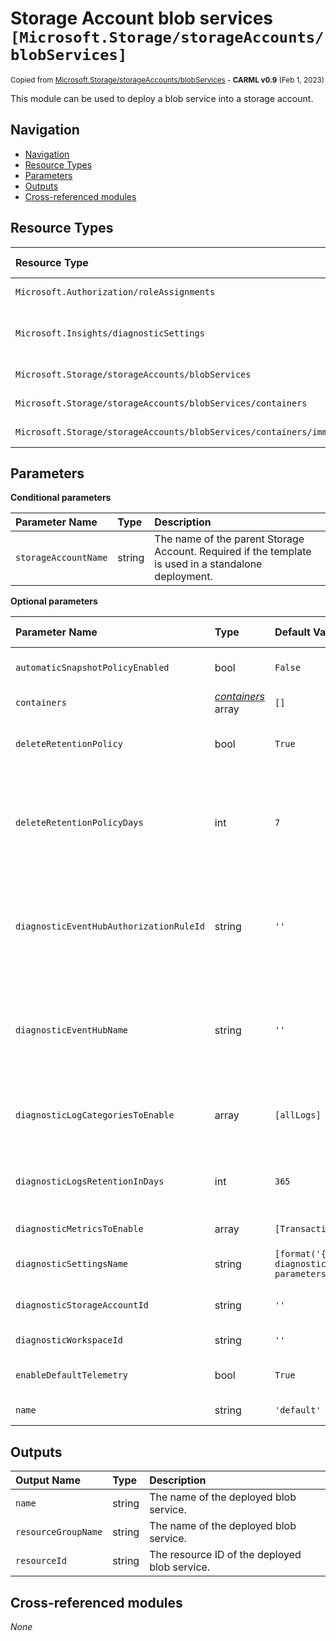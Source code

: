 # Storage Account blob services `[Microsoft.Storage/storageAccounts/blobServices]`

<sup>Copied from [Microsoft.Storage/storageAccounts/blobServices](https://github.com/Azure/ResourceModules/tree/main/modules/Microsoft.Storage/storageAccounts/blobServices) - **CARML v0.9** (Feb 1, 2023)</sup>

<!-- markdownlint-disable -->
<!-- spell-checker:disable -->

This module can be used to deploy a blob service into a storage account.

## Navigation

- [Navigation](#navigation)
- [Resource Types](#resource-types)
- [Parameters](#parameters)
- [Outputs](#outputs)
- [Cross-referenced modules](#cross-referenced-modules)

## Resource Types

| Resource Type                                                                    | API Version                                                                                                                                              |
| :------------------------------------------------------------------------------- | :------------------------------------------------------------------------------------------------------------------------------------------------------- |
| `Microsoft.Authorization/roleAssignments`                                        | [2022-04-01](https://docs.microsoft.com/en-us/azure/templates/Microsoft.Authorization/2022-04-01/roleAssignments)                                        |
| `Microsoft.Insights/diagnosticSettings`                                          | [2021-05-01-preview](https://docs.microsoft.com/en-us/azure/templates/Microsoft.Insights/2021-05-01-preview/diagnosticSettings)                          |
| `Microsoft.Storage/storageAccounts/blobServices`                                 | [2021-09-01](https://docs.microsoft.com/en-us/azure/templates/Microsoft.Storage/2021-09-01/storageAccounts/blobServices)                                 |
| `Microsoft.Storage/storageAccounts/blobServices/containers`                      | [2021-09-01](https://docs.microsoft.com/en-us/azure/templates/Microsoft.Storage/2021-09-01/storageAccounts/blobServices/containers)                      |
| `Microsoft.Storage/storageAccounts/blobServices/containers/immutabilityPolicies` | [2021-09-01](https://docs.microsoft.com/en-us/azure/templates/Microsoft.Storage/2021-09-01/storageAccounts/blobServices/containers/immutabilityPolicies) |

## Parameters

**Conditional parameters**

| Parameter Name       | Type   | Description                                                                                          |
| :------------------- | :----- | :--------------------------------------------------------------------------------------------------- |
| `storageAccountName` | string | The name of the parent Storage Account. Required if the template is used in a standalone deployment. |

**Optional parameters**

| Parameter Name                          | Type                                       | Default Value                                            | Allowed Values                                        | Description                                                                                                                                      |
| :-------------------------------------- | :----------------------------------------- | :------------------------------------------------------- | :---------------------------------------------------- | :----------------------------------------------------------------------------------------------------------------------------------------------- |
| `automaticSnapshotPolicyEnabled`        | bool                                       | `False`                                                  |                                                       | Automatic Snapshot is enabled if set to true.                                                                                                    |
| `containers`                            | _[containers](containers/readme.md)_ array | `[]`                                                     |                                                       | Blob containers to create.                                                                                                                       |
| `deleteRetentionPolicy`                 | bool                                       | `True`                                                   |                                                       | Indicates whether DeleteRetentionPolicy is enabled for the Blob service.                                                                         |
| `deleteRetentionPolicyDays`             | int                                        | `7`                                                      |                                                       | Indicates the number of days that the deleted blob should be retained. The minimum specified value can be 1 and the maximum value can be 365.    |
| `diagnosticEventHubAuthorizationRuleId` | string                                     | `''`                                                     |                                                       | Resource ID of the diagnostic event hub authorization rule for the Event Hubs namespace in which the event hub should be created or streamed to. |
| `diagnosticEventHubName`                | string                                     | `''`                                                     |                                                       | Name of the diagnostic event hub within the namespace to which logs are streamed. Without this, an event hub is created for each log category.   |
| `diagnosticLogCategoriesToEnable`       | array                                      | `[allLogs]`                                              | `[allLogs, StorageDelete, StorageRead, StorageWrite]` | The name of logs that will be streamed. "allLogs" includes all possible logs for the resource.                                                   |
| `diagnosticLogsRetentionInDays`         | int                                        | `365`                                                    |                                                       | Specifies the number of days that logs will be kept for; a value of 0 will retain data indefinitely.                                             |
| `diagnosticMetricsToEnable`             | array                                      | `[Transaction]`                                          | `[Transaction]`                                       | The name of metrics that will be streamed.                                                                                                       |
| `diagnosticSettingsName`                | string                                     | `[format('{0}-diagnosticSettings', parameters('name'))]` |                                                       | The name of the diagnostic setting, if deployed.                                                                                                 |
| `diagnosticStorageAccountId`            | string                                     | `''`                                                     |                                                       | Resource ID of the diagnostic storage account.                                                                                                   |
| `diagnosticWorkspaceId`                 | string                                     | `''`                                                     |                                                       | Resource ID of a log analytics workspace.                                                                                                        |
| `enableDefaultTelemetry`                | bool                                       | `True`                                                   |                                                       | Enable telemetry via a Globally Unique Identifier (GUID).                                                                                        |
| `name`                                  | string                                     | `'default'`                                              |                                                       | The name of the blob service.                                                                                                                    |

## Outputs

| Output Name         | Type   | Description                                   |
| :------------------ | :----- | :-------------------------------------------- |
| `name`              | string | The name of the deployed blob service.        |
| `resourceGroupName` | string | The name of the deployed blob service.        |
| `resourceId`        | string | The resource ID of the deployed blob service. |

## Cross-referenced modules

_None_
